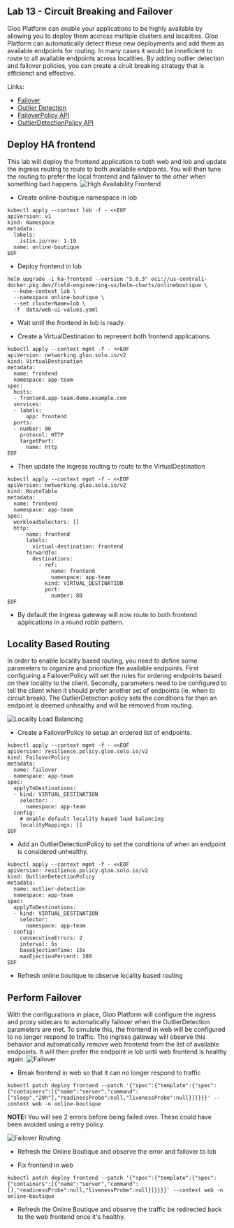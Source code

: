 ## Lab 13 - Circuit Breaking and Failover <a name="lab-13---circuit-breaking-and-failover-"></a>

Gloo Platform can enable your applications to be highly available by allowing you to deploy them accross multiple clusters and localities. Gloo Platform can automatically detect these new deployments and add them as available endpoints for routing.
In many cases it would be inneficient to route to all available endpoints across localities. By adding outlier detection and failover policies, you can create a ciruit breaking strategy that is efficienct and effective.

Links:
  - [Failover](https://docs.solo.io/gloo-mesh-enterprise/latest/policies/failover/)
  - [Outlier Detection](https://docs.solo.io/gloo-mesh-enterprise/latest/policies/outlier-detection/)
  - [FailoverPolicy API](https://docs.solo.io/gloo-mesh-enterprise/latest/reference/api/failover_policy/)
  - [OutlierDetectionPolicy API](https://docs.solo.io/gloo-mesh-enterprise/latest/reference/api/outlier_detection_policy/)

## Deploy HA frontend

This lab will deploy the frontend application to both web and lob and update the ingress routing to route to both availabile endpoints. You will then tune the routing to prefer the local frontend and failover to the other when something bad happens. 
![High Availability Frontend](images/ha-frontend.png)

* Create online-boutique namespace in lob
```shell
kubectl apply --context lob -f - <<EOF
apiVersion: v1
kind: Namespace
metadata:
  labels:
    istio.io/rev: 1-19
  name: online-boutique
EOF
```

* Deploy frontend in lob
```shell
helm upgrade -i ha-frontend --version "5.0.3" oci://us-central1-docker.pkg.dev/field-engineering-us/helm-charts/onlineboutique \
  --kube-context lob \
  --namespace online-boutique \
  --set clusterName=lob \
  -f  data/web-ui-values.yaml
```

* Wait until the frontend in lob is ready.

* Create a VirtualDestination to represent both frontend applications.
```shell
kubectl apply --context mgmt -f - <<EOF
apiVersion: networking.gloo.solo.io/v2
kind: VirtualDestination
metadata:
  name: frontend
  namespace: app-team
spec:
  hosts:
  - frontend.app-team.demo.example.com
  services:
  - labels:
      app: frontend
  ports:
  - number: 80
    protocol: HTTP
    targetPort:
      name: http
EOF
```

* Then update the ingress routing to route to the VirtualDestination
```shell
kubectl apply --context mgmt -f - <<EOF
apiVersion: networking.gloo.solo.io/v2
kind: RouteTable
metadata:
  name: frontend
  namespace: app-team
spec:
  workloadSelectors: []
  http:
    - name: frontend
      labels:
        virtual-destination: frontend
      forwardTo:
        destinations:
          - ref:
              name: frontend
              namespace: app-team
            kind: VIRTUAL_DESTINATION
            port:
              number: 80
EOF
```

* By default the ingress gateway will now route to both frontend applications in a round robin pattern.

## Locality Based Routing

In order to enable locality based routing, you need to define some parameters to organize and prioritize the available endpoints. First configuring a FailoverPolicy will set the rules for ordering endpoints based on their locality to the client. Secondly, parameters need to be configured to tell the client when it should prefer another set of endpoints (ie. when to circuit break). The OutlierDetection policy sets the conditions for then an endpoint is deemed unhealthy and will be removed from routing. 

![Locality Load Balancing](images/locality-load-balancing.png)

* Create a FailoverPolicy to setup an ordered list of endpoints. 
```shell
kubectl apply --context mgmt -f - <<EOF
apiVersion: resilience.policy.gloo.solo.io/v2
kind: FailoverPolicy
metadata:
  name: failover
  namespace: app-team
spec:
  applyToDestinations:
  - kind: VIRTUAL_DESTINATION
    selector:
      namespace: app-team
  config:
    # enable default locality based load balancing
    localityMappings: []
EOF
```

* Add an OutlierDetectionPolicy to set the conditions of when an endpoint is considered unhealthy.
```shell
kubectl apply --context mgmt -f - <<EOF
apiVersion: resilience.policy.gloo.solo.io/v2
kind: OutlierDetectionPolicy
metadata:
  name: outlier-detection
  namespace: app-team
spec:
  applyToDestinations:
  - kind: VIRTUAL_DESTINATION
    selector:
      namespace: app-team
  config:
    consecutiveErrors: 2
    interval: 5s
    baseEjectionTime: 15s
    maxEjectionPercent: 100
EOF
```

* Refresh online boutique to observe locality based routing

## Perform Failover

With the configurations in place, Gloo Platform will configure the ingress and proxy sidecars to automatically failover when the OutlierDetection parameters are met. To simulate this, the frontend in web will be configured to no longer respond to traffic. The ingress gateway will observe this behavior and automatically remove web frontend from the list of available endpoints. It will then prefer the endpoint in lob until web frontend is healthy again. 
![Failover](images/failover.png)

* Break frontend in web so that it can no longer respond to traffic
```shell
kubectl patch deploy frontend --patch '{"spec":{"template":{"spec":{"containers":[{"name":"server","command":["sleep","20h"],"readinessProbe":null,"livenessProbe":null}]}}}}' --context web -n online-boutique
```

**NOTE:** You will see 2 errors before being failed over. These could have been avoided using a retry policy.

![Failover Routing](images/failover.png)

* Refresh the Online Boutique and observe the error and failover to lob

* Fix frontend in web
```shell
kubectl patch deploy frontend --patch '{"spec":{"template":{"spec":{"containers":[{"name":"server","command":[],"readinessProbe":null,"livenessProbe":null}]}}}}' --context web -n online-boutique
```

* Refresh the Online Boutique and observe the traffic be redirected back to the web frontend once it\'s healthy.
